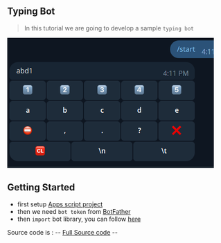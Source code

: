 ## Typing Bot

> In this tutorial we are going to develop a sample `typing bot`

![Result](../../assets/example/typing.png)

## Getting Started

- first setup [Apps script project](https://github.com/abdiu34567/telesun.js/blob/main/Getting%20Started%20With%20App%20Script.md)
- then we need `bot token` from [BotFather](https://t.me/BotFather)
- then `import` bot library, you can follow [here](https://github.com/abdiu34567/telesun.js/blob/main/ImportingLib.md)

Source code is : -- [Full Source code](https://script.google.com/home/projects/1AQSxI8brAOgPvNqzLcMYDARg8BzdCbwbyG8JTxRiX_LnxgeVzNKxnPf-/edit) --
